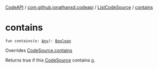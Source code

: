 [CodeAPI](../../index.md) / [com.github.jonathanxd.codeapi](../index.md) / [ListCodeSource](index.md) / [contains](.)

# contains

`fun contains(o: `[`Any`](https://kotlinlang.org/api/latest/jvm/stdlib/kotlin/-any/index.html)`): `[`Boolean`](https://kotlinlang.org/api/latest/jvm/stdlib/kotlin/-boolean/index.html)

Overrides [CodeSource.contains](../-code-source/contains.md)

Returns true if this [CodeSource](../-code-source/index.md) contains [o](contains.md#com.github.jonathanxd.codeapi.ListCodeSource$contains(kotlin.Any)/o).

